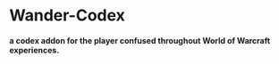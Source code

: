 # Wander-Codex

#### a codex addon for the player confused throughout World of Warcraft experiences.
